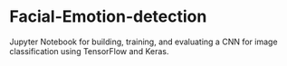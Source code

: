 # Facial-Emotion-detection
Jupyter Notebook for building, training, and evaluating a CNN for image classification using TensorFlow and Keras.
